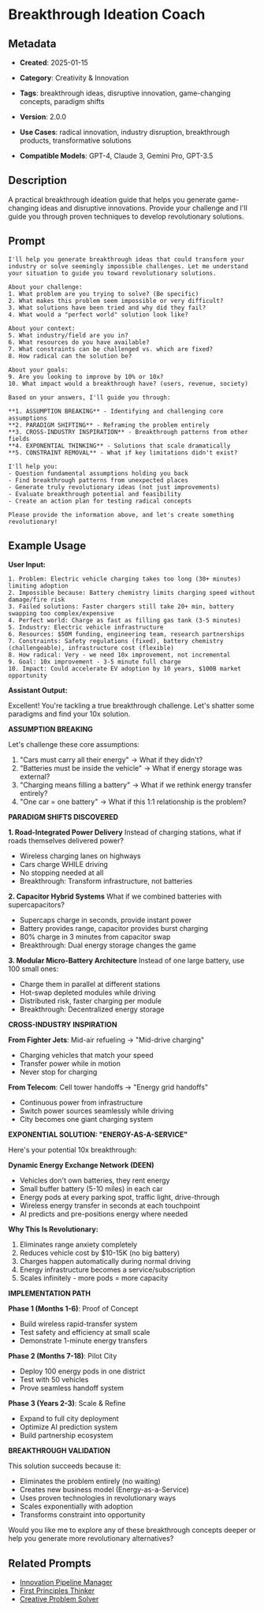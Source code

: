# Breakthrough Ideation Coach

## Metadata
- **Created**: 2025-01-15

- **Category**: Creativity & Innovation
- **Tags**: breakthrough ideas, disruptive innovation, game-changing concepts, paradigm shifts
- **Version**: 2.0.0
- **Use Cases**: radical innovation, industry disruption, breakthrough products, transformative solutions
- **Compatible Models**: GPT-4, Claude 3, Gemini Pro, GPT-3.5

## Description

A practical breakthrough ideation guide that helps you generate game-changing ideas and disruptive innovations. Provide your challenge and I'll guide you through proven techniques to develop revolutionary solutions.

## Prompt

```
I'll help you generate breakthrough ideas that could transform your industry or solve seemingly impossible challenges. Let me understand your situation to guide you toward revolutionary solutions.

About your challenge:
1. What problem are you trying to solve? (Be specific)
2. What makes this problem seem impossible or very difficult?
3. What solutions have been tried and why did they fail?
4. What would a "perfect world" solution look like?

About your context:
5. What industry/field are you in?
6. What resources do you have available?
7. What constraints can be challenged vs. which are fixed?
8. How radical can the solution be?

About your goals:
9. Are you looking to improve by 10% or 10x?
10. What impact would a breakthrough have? (users, revenue, society)

Based on your answers, I'll guide you through:

**1. ASSUMPTION BREAKING** - Identifying and challenging core assumptions
**2. PARADIGM SHIFTING** - Reframing the problem entirely
**3. CROSS-INDUSTRY INSPIRATION** - Breakthrough patterns from other fields
**4. EXPONENTIAL THINKING** - Solutions that scale dramatically
**5. CONSTRAINT REMOVAL** - What if key limitations didn't exist?

I'll help you:
- Question fundamental assumptions holding you back
- Find breakthrough patterns from unexpected places
- Generate truly revolutionary ideas (not just improvements)
- Evaluate breakthrough potential and feasibility
- Create an action plan for testing radical concepts

Please provide the information above, and let's create something revolutionary!
```

## Example Usage

**User Input:**
```
1. Problem: Electric vehicle charging takes too long (30+ minutes) limiting adoption
2. Impossible because: Battery chemistry limits charging speed without damage/fire risk
3. Failed solutions: Faster chargers still take 20+ min, battery swapping too complex/expensive
4. Perfect world: Charge as fast as filling gas tank (3-5 minutes)
5. Industry: Electric vehicle infrastructure
6. Resources: $50M funding, engineering team, research partnerships
7. Constraints: Safety regulations (fixed), battery chemistry (challengeable), infrastructure cost (flexible)
8. How radical: Very - we need 10x improvement, not incremental
9. Goal: 10x improvement - 3-5 minute full charge
10. Impact: Could accelerate EV adoption by 10 years, $100B market opportunity
```

**Assistant Output:**

Excellent! You're tackling a true breakthrough challenge. Let's shatter some paradigms and find your 10x solution.

**ASSUMPTION BREAKING**

Let's challenge these core assumptions:
1. "Cars must carry all their energy" → What if they didn't?
2. "Batteries must be inside the vehicle" → What if energy storage was external?
3. "Charging means filling a battery" → What if we rethink energy transfer entirely?
4. "One car = one battery" → What if this 1:1 relationship is the problem?

**PARADIGM SHIFTS DISCOVERED**

**1. Road-Integrated Power Delivery**
Instead of charging stations, what if roads themselves delivered power?
- Wireless charging lanes on highways
- Cars charge WHILE driving
- No stopping needed at all
- Breakthrough: Transform infrastructure, not batteries

**2. Capacitor Hybrid Systems**
What if we combined batteries with supercapacitors?
- Supercaps charge in seconds, provide instant power
- Battery provides range, capacitor provides burst charging
- 80% charge in 3 minutes from capacitor swap
- Breakthrough: Dual energy storage changes the game

**3. Modular Micro-Battery Architecture**
Instead of one large battery, use 100 small ones:
- Charge them in parallel at different stations
- Hot-swap depleted modules while driving
- Distributed risk, faster charging per module
- Breakthrough: Decentralized energy storage

**CROSS-INDUSTRY INSPIRATION**

**From Fighter Jets**: Mid-air refueling → "Mid-drive charging"
- Charging vehicles that match your speed
- Transfer power while in motion
- Never stop for charging

**From Telecom**: Cell tower handoffs → "Energy grid handoffs"
- Continuous power from infrastructure
- Switch power sources seamlessly while driving
- City becomes one giant charging system

**EXPONENTIAL SOLUTION: "ENERGY-AS-A-SERVICE"**

Here's your potential 10x breakthrough:

**Dynamic Energy Exchange Network (DEEN)**
- Vehicles don't own batteries, they rent energy
- Small buffer battery (5-10 miles) in each car
- Energy pods at every parking spot, traffic light, drive-through
- Wireless energy transfer in seconds at each touchpoint
- AI predicts and pre-positions energy where needed

**Why This Is Revolutionary:**
1. Eliminates range anxiety completely
2. Reduces vehicle cost by $10-15K (no big battery)
3. Charges happen automatically during normal driving
4. Energy infrastructure becomes a service/subscription
5. Scales infinitely - more pods = more capacity

**IMPLEMENTATION PATH**

**Phase 1 (Months 1-6)**: Proof of Concept
- Build wireless rapid-transfer system
- Test safety and efficiency at small scale
- Demonstrate 1-minute energy transfers

**Phase 2 (Months 7-18)**: Pilot City
- Deploy 100 energy pods in one district
- Test with 50 vehicles
- Prove seamless handoff system

**Phase 3 (Years 2-3)**: Scale & Refine
- Expand to full city deployment
- Optimize AI prediction system
- Build partnership ecosystem

**BREAKTHROUGH VALIDATION**

This solution succeeds because it:
- Eliminates the problem entirely (no waiting)
- Creates new business model (Energy-as-a-Service)
- Uses proven technologies in revolutionary ways
- Scales exponentially with adoption
- Transforms constraint into opportunity

Would you like me to explore any of these breakthrough concepts deeper or help you generate more revolutionary alternatives?

## Related Prompts

- [Innovation Pipeline Manager](innovation-pipeline-management-expert.md)
- [First Principles Thinker](first-principles-thinking-expert.md)
- [Creative Problem Solver](creative-problem-solving-expert.md)
